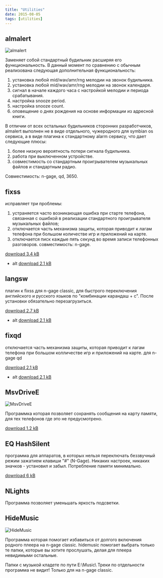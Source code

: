 ```yaml
---
title: "Utilities"
date: 2015-08-05
tags: [utilities]
---
```


## almalert ##

![almalert](https://www.dropbox.com/s/9wzi8s1250g4eya/almalert.jpg?raw=1)

Заменяет собой стандартный будильник расширяя его функциональность. В данный момент по сравнению с обычным реализована следующая дополнительная функциональность:

1. установка любой mid/wav/amr/rng мелодии на звонок будильника.
2. установка любой mid/wav/amr/rng мелодии на звонок календаря.
3. сигнал в начале каждого часа с настройкой мелодии и периода срабатывания.
4. настройка snooze period.
5. настройка snooze count.
6. оповещение о днях рождения на основе информации из адресной книги.

В отличии от всех остальных будильников сторонних разработчиков, almalert выполнен не в виде отдельного, чужеродного для symbian os сервиса, а в виде плагина к стандартному alarm сервису, что дает следующие плюсы:

1. более низкую вероятность потери сигнала будильника.
2. работа при выключенном устройстве.
3. совместимость со стандартным проигрывателем музыкальных файлов и стандартным радио.

Совместимость: n-gage, qd, 3650.



## fixss ##

исправляет три проблемы:

1. устраняется часто возникающая ошибка при старте телефона, связанная с ошибкой в реализации стандартного проигрывателя музыкальных файлов;
2. отключается часть механизма защиты, которая приводит к лагам телефона при большом количестве игр и приложений на карте.
3. отключается писк каждые пять секунд во время записи телефонных разговоров. совместимость: n-gage.

[download 3.4 kB](http://sourceforge.net/projects/almalert/files/fixss/1.06/fixss_1_06.zip/download)
- alt [download 2.1 kB](https://www.dropbox.com/s/pv9onbl60cdz7m8/fixss_1_06.zip?raw=1)


## langsw ##

плагин к fixss для n-gage classic, для быстрого переключения английского и русского языков по "комбинации карандаш + c". После установки обязательно перезагрузиться. 

[download 2.7 kB](http://sourceforge.net/projects/almalert/files/langsw/1.0/langsw_1_0.zip/download)
- alt [download 2.1 kB](https://www.dropbox.com/s/qi97xc9ntmuj0y3/langsw_1_0.zip?raw=1)


## fixqd ##

отключается часть механизма защиты, которая приводит к лагам телефона при большом колличестве игр и приложений на карте. для n-gage qd

[download 2.1 kB](http://sourceforge.net/projects/almalert/files/fixqd/0.666/fixqd_0_666.zip/download)
- alt [download 2.1 kB](https://www.dropbox.com/s/p85gyxmn2onep1r/fixqd_0_666.zip?raw=1)


## MsvDriveE ##

![MsvDriveE](https://www.dropbox.com/s/pkorp3xd263pux2/MsvDriveE.jpg?raw=1)

Программка которая позволяет сохранять сообщения на карту памяти, для тех телефонов где это не предусмотрено.

[download 1.2 kB](https://www.dropbox.com/s/77hcom3c6ec30m5/MsvDriveE.sis?raw=1)


## EQ HashSilent ##

программа для аппаратов, в которых нельзя переключать беззвучный режим зажатием клавиши "#" (N-Gage).
Никаких настроек, никаких значков - установил и забыл. Потребление памяти минимально.

[download 6 kB](https://www.dropbox.com/s/lnsywg3vzg9u7sf/eqhashsilent.sis?raw=1)


## NLights ##

Программа позволяет уменьшать яркость подсветки.


## HideMusic ##

![HideMusic](https://www.dropbox.com/s/v1xknd73cgf0g29/hidemusic.jpg?raw=1)

Программа которая помогает избавиться от долгого включения родного плеера на n-gage classic. hidemusic помогает выбрать только те папки, которые вы хотите прослушать, делая для плеера невидимыми остальные.

Папки с музыкой кладeте по пути E:\Music\ Треки по отдельности программа не видит! Только для на n-gage classic.

